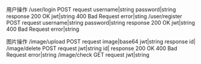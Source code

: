 用户操作
/user/login
    POST
        request
            username|string
            password|string
        response
            200 OK
            jwt|string
            400 Bad Request
            error|sting
/user/register
    POST
        request
            username|string
            password|string
        response
            200 OK
            jwt|string
            400 Bad Request
            error|string

图片操作
/image/upload
    POST
        request
            image|base64
            jwt|string
        response
            id|
/image/delete
    POST
        request
            jwt|string
            id|
        response
            200 OK
            400 Bad Request
            error|string
/image/check
    GET
        request
            jwt|string